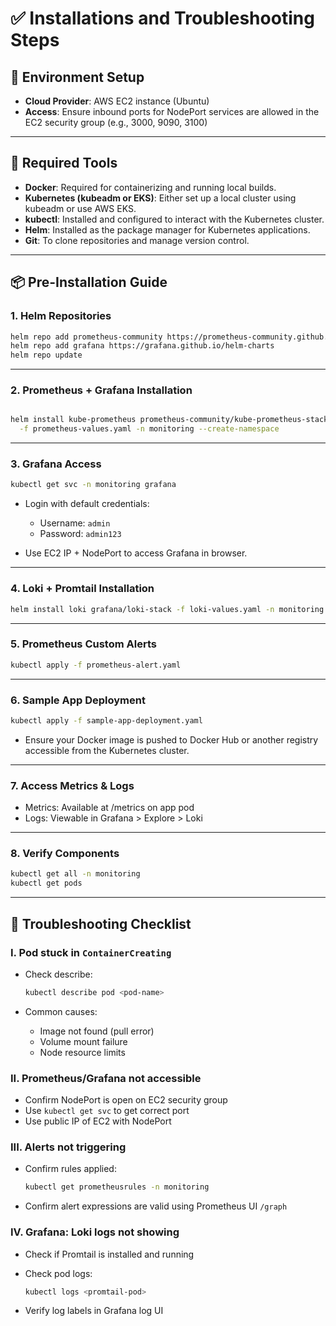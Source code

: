 # ✅ Installations and Troubleshooting Steps

## 🧠 Environment Setup

- **Cloud Provider**: AWS EC2 instance (Ubuntu)
- **Access**: Ensure inbound ports for NodePort services are allowed in the EC2 security group (e.g., 3000, 9090, 3100)

---

## 🔧 Required Tools

- **Docker**: Required for containerizing and running local builds.
- **Kubernetes (kubeadm or EKS)**: Either set up a local cluster using kubeadm or use AWS EKS.
- **kubectl**: Installed and configured to interact with the Kubernetes cluster.
- **Helm**: Installed as the package manager for Kubernetes applications.
- **Git**: To clone repositories and manage version control.

---

## 📦 Pre-Installation Guide

### 1. Helm Repositories

```bash
helm repo add prometheus-community https://prometheus-community.github.io/helm-charts
helm repo add grafana https://grafana.github.io/helm-charts
helm repo update
```
---

### 2. Prometheus + Grafana Installation

```bash

helm install kube-prometheus prometheus-community/kube-prometheus-stack \
  -f prometheus-values.yaml -n monitoring --create-namespace
```
---

### 3. Grafana Access

```bash
kubectl get svc -n monitoring grafana
```

* Login with default credentials:

  * Username: `admin`
  * Password: `admin123`
    
- Use EC2 IP + NodePort to access Grafana in browser.

---

### 4. Loki + Promtail Installation

```bash
helm install loki grafana/loki-stack -f loki-values.yaml -n monitoring
```
---

### 5. Prometheus Custom Alerts

```bash
kubectl apply -f prometheus-alert.yaml
```
---

### 6. Sample App Deployment

```bash
kubectl apply -f sample-app-deployment.yaml
```
- Ensure your Docker image is pushed to Docker Hub or another registry accessible from the Kubernetes cluster.

---

### 7. Access Metrics & Logs

- Metrics: Available at /metrics on app pod
- Logs: Viewable in Grafana > Explore > Loki

---

### 8. Verify Components

```bash
kubectl get all -n monitoring
kubectl get pods
```
---

## 🧯 Troubleshooting Checklist

### I. Pod stuck in `ContainerCreating`

* Check describe:

  ```bash
  kubectl describe pod <pod-name>
  ```
* Common causes:

  * Image not found (pull error)
  * Volume mount failure
  * Node resource limits

### II. Prometheus/Grafana not accessible

* Confirm NodePort is open on EC2 security group
* Use `kubectl get svc` to get correct port
* Use public IP of EC2 with NodePort

### III. Alerts not triggering

* Confirm rules applied:

  ```bash
  kubectl get prometheusrules -n monitoring
  ```
* Confirm alert expressions are valid using Prometheus UI `/graph`

### IV. Grafana: Loki logs not showing

* Check if Promtail is installed and running
* Check pod logs:

  ```bash
  kubectl logs <promtail-pod>
  ```
* Verify log labels in Grafana log UI

